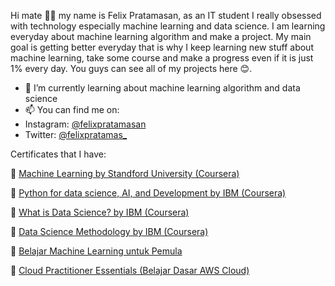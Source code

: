 Hi mate 👋🏻 my name is Felix Pratamasan, as an IT student I really obsessed with technology especially machine learning and data science. I am learning everyday about machine learning algorithm and make a project. My main goal is getting better everyday that is why I keep learning new stuff about machine learning, take some course and make a progress even if it is just 1% every day. You guys can see all of my projects here 😊. 
  
- 🌱 I’m currently learning about machine learning algorithm and data science
- 📫 You can find me on:
- Instagram: [@felixpratamasan](https://www.instagram.com/felixpratamasan/)
- Twitter:  [@felixpratamas_](https://twitter.com/felixpratamas_)

Certificates that I have:

📄 [Machine Learning by Standford University (Coursera)](https://coursera.org/share/15cf8c25c3fe99b137354a93150a239f)

📄 [Python for data science, AI, and Development by IBM (Coursera)](https://coursera.org/share/08473776c43b797a2ab69d03b0a4020d)

📄 [What is Data Science? by IBM (Coursera)](https://coursera.org/share/d1aeed84462b88cc96291087fc248daa)

📄 [Data Science Methodology by IBM (Coursera)](https://coursera.org/share/ecb9c96fdaaf9269edc8557218ca222a)

📄 [Belajar Machine Learning untuk Pemula](https://www.dicoding.com/certificates/QLZ91336EP5D)

📄 [Cloud Practitioner Essentials (Belajar Dasar AWS Cloud)](https://www.dicoding.com/certificates/MEPJ53DE6P3V)



<!---
lixx21/lixx21 is a ✨ special ✨ repository because its `README.md` (this file) appears on your GitHub profile.
You can click the Preview link to take a look at your changes.
--->
